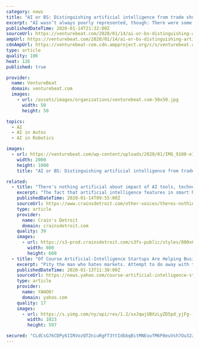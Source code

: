 ```yaml
---
category: news
title: "AI or BS: Distinguishing artificial intelligence from trade show hype"
excerpt: "AI wasn’t always poorly represented, though: There were some legitimate and legitimately exciting examples of artificial intelligence at CES. And all the questionable AI pitches were more than counterbalanced by the automotive industry, which is doing a better job than others at setting expectations for AI’s growing role in its products ..."
publishedDateTime: 2020-01-14T21:32:00Z
sourceUrl: https://venturebeat.com/2020/01/14/ai-or-bs-distinguishing-artificial-intelligence-from-trade-show-hype/
ampUrl: https://venturebeat.com/2020/01/14/ai-or-bs-distinguishing-artificial-intelligence-from-trade-show-hype/amp/
cdnAmpUrl: https://venturebeat-com.cdn.ampproject.org/c/s/venturebeat.com/2020/01/14/ai-or-bs-distinguishing-artificial-intelligence-from-trade-show-hype/amp/
type: article
quality: 106
heat: 126
published: true

provider:
  name: VentureBeat
  domain: venturebeat.com
  images:
    - url: /assets/images/organizations/venturebeat.com-50x50.jpg
      width: 50
      height: 50

topics:
  - AI
  - AI in Autos
  - AI in Robotics

images:
  - url: https://venturebeat.com/wp-content/uploads/2020/01/IMG_9100-e1579014434237.jpeg?fit=2000%2C1000&strip=all
    width: 2000
    height: 1000
    title: "AI or BS: Distinguishing artificial intelligence from trade show hype"

related:
  - title: "There's nothing artificial about impact of AI tools, technologies"
    excerpt: "The fact that artificial intelligence features in smart home devices — from digital assistants ... The discussion highlighted various applications of AI in the automotive, technology, video and entertainment, and health care industries, while also providing insight into the considerations companies should consider when evaluating the ..."
    publishedDateTime: 2020-01-14T09:55:00Z
    sourceUrl: https://www.crainsdetroit.com/other-voices/theres-nothing-artificial-about-impact-ai-tools-technologies
    type: article
    provider:
      name: Crain's Detroit
      domain: crainsdetroit.com
    quality: 39
    images:
      - url: https://s3-prod.crainsdetroit.com/s3fs-public/styles/800x600/public/Jeff%20Marston_i.jpg
        width: 800
        height: 600
  - title: "Of Course Artificial-Intelligence Startups Are Helping Businesses Fake Diversity"
    excerpt: "Pity the man who hates markets. Attempt to do away with them, a la Stalin in the ’30s or Mao in the ’50s, and the rabble will begin to trade illegally. Maintain a command economy long enough, and reformers will arise to push the pendulum in the other direction."
    publishedDateTime: 2020-01-13T11:30:00Z
    sourceUrl: https://news.yahoo.com/course-artificial-intelligence-startups-helping-113035205.html
    type: article
    provider:
      name: YAHOO!
      domain: yahoo.com
    quality: 17
    images:
      - url: https://s.yimg.com/ny/api/res/1.2/sxJqwjUBXzLyZD5pd_yjFg--/YXBwaWQ9aGlnaGxhbmRlcjt3PTEyODA7aD03NDYuOTc5NDcyMTQwNzYyNQ--/https://s.yimg.com/uu/api/res/1.2/5QrSUnIT24anBF7SuAz0_g--~B/aD01OTc7dz0xMDIzO3NtPTE7YXBwaWQ9eXRhY2h5b24-/https://media.zenfs.com/en-US/the_national_review_738/c395f58fb63d49ef4b022fa288b0df8b
        width: 1023
        height: 597

secured: "CLdCsG76CDPy6IIRVozQTZniuRgFT3ttIdbbqBitMNEoufM6P8euVsh7Ou32z7hebC/aQx8p8ItVXNevFQ1N1TqiFUIKQxDuOOm0gQ69aeh+guJqyffedCwnVfm+MYD19AGBf1Ci05KYIuaUscPSCEZIRi2XnzUTTexIlJwgdQh6LXypnjlyHk3SRelMbxCS9tbz/2NI9+quFdAhHUUNYheDVg5YBXDsVb2880h3aXWprA4Sf3LMoMPVYAWaNqTlA6hcHUvOsc1PtyYIbUJMWv2dBSFNq3fj/0Ef5GB8vTQVsKoo4+QDuDQy4LiaX8ogBCeyGXFOrFiU2Les7QNNJQZgDWfDtmV8dDWUacOAETlCIk6JZfJVT7i74Uh3NI229/3wKmKq8a2fPauT/h/Md7Zl+Ngod/i2y+6YhZsQxlK/zMExR5BX65NJDBxX6xN2PfRiLFhkXKQoX1BNNeaAdQ==;+Xvxuo7WO5KP7DhHK1hd8Q=="
---
```


